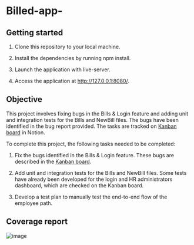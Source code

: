 # Billed-app-

## Getting started
1. Clone this repository to your local machine.

2. Install the dependencies by running npm install.

3. Launch the application with live-server.

4. Access the application at http://127.0.0.1:8080/.

## Objective
This project involves fixing bugs in the Bills & Login feature and adding unit and integration tests for the Bills and NewBill files. The bugs have been identified in the bug report provided. The tasks are tracked on [Kanban board](https://openclassrooms.notion.site/ad964d63250641a7adcb217fb1963480?v=48e567e57b4a4eec8c35bfba3e0502e3) in Notion.

To complete this project, the following tasks needed to be completed:

1. Fix the bugs identified in the Bills & Login feature. These bugs are described in the [Kanban board](https://openclassrooms.notion.site/ad964d63250641a7adcb217fb1963480?v=48e567e57b4a4eec8c35bfba3e0502e3).

2. Add unit and integration tests for the Bills and NewBill files. Some tests have already been developed for the login and HR administrators dashboard, which are checked on the Kanban board. 

3. Develop a test plan to manually test the end-to-end flow of the employee path. 

## Coverage report
![image](https://user-images.githubusercontent.com/87566177/227145219-d68889cf-48b8-4cba-8cbf-0b1ded67310d.png)
